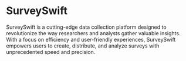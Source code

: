 # SurveySwift
SurveySwift is a cutting-edge data collection platform designed to revolutionize the way researchers and analysts gather valuable insights. With a focus on efficiency and user-friendly experiences, SurveySwift empowers users to create, distribute, and analyze surveys with unprecedented speed and precision.
